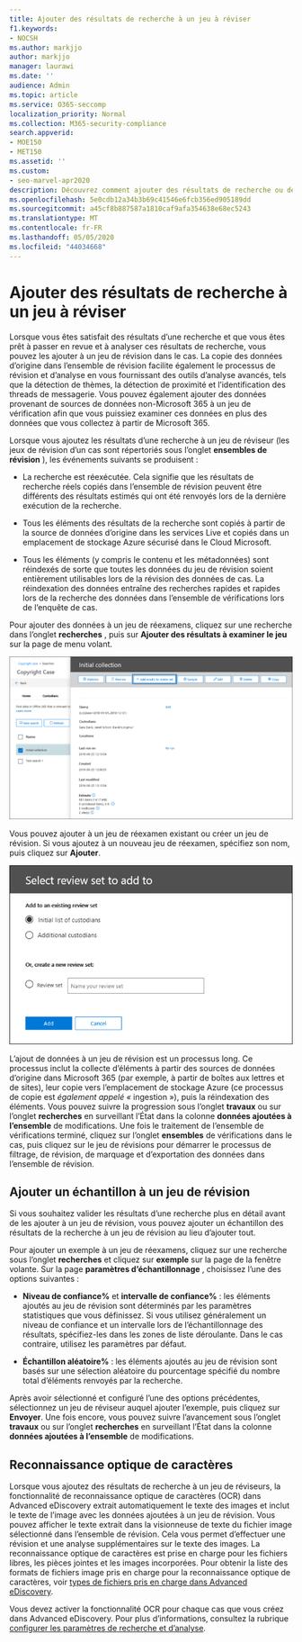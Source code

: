 ```yaml
---
title: Ajouter des résultats de recherche à un jeu à réviser
f1.keywords:
- NOCSH
ms.author: markjjo
author: markjjo
manager: laurawi
ms.date: ''
audience: Admin
ms.topic: article
ms.service: O365-seccomp
localization_priority: Normal
ms.collection: M365-security-compliance
search.appverid:
- MOE150
- MET150
ms.assetid: ''
ms.custom:
- seo-marvel-apr2020
description: Découvrez comment ajouter des résultats de recherche ou des exemples de ces résultats de recherche à un ensemble de vérification de cas eDiscovery avancé.
ms.openlocfilehash: 5e0cdb12a34b3b69c41546e6fcb356ed905189dd
ms.sourcegitcommit: a45cf8b887587a1810caf9afa354638e68ec5243
ms.translationtype: MT
ms.contentlocale: fr-FR
ms.lasthandoff: 05/05/2020
ms.locfileid: "44034668"
---
```

# <a name="add-search-results-to-a-review-set"></a>Ajouter des résultats de recherche à un jeu à réviser

Lorsque vous êtes satisfait des résultats d’une recherche et que vous êtes prêt à passer en revue et à analyser ces résultats de recherche, vous pouvez les ajouter à un jeu de révision dans le cas. La copie des données d’origine dans l’ensemble de révision facilite également le processus de révision et d’analyse en vous fournissant des outils d’analyse avancés, tels que la détection de thèmes, la détection de proximité et l’identification des threads de messagerie. Vous pouvez également ajouter des données provenant de sources de données non-Microsoft 365 à un jeu de vérification afin que vous puissiez examiner ces données en plus des données que vous collectez à partir de Microsoft 365. 

Lorsque vous ajoutez les résultats d’une recherche à un jeu de réviseur (les jeux de révision d’un cas sont répertoriés sous l’onglet **ensembles de révision** ), les événements suivants se produisent :

- La recherche est réexécutée. Cela signifie que les résultats de recherche réels copiés dans l’ensemble de révision peuvent être différents des résultats estimés qui ont été renvoyés lors de la dernière exécution de la recherche.

- Tous les éléments des résultats de la recherche sont copiés à partir de la source de données d’origine dans les services Live et copiés dans un emplacement de stockage Azure sécurisé dans le Cloud Microsoft.

- Tous les éléments (y compris le contenu et les métadonnées) sont réindexés de sorte que toutes les données du jeu de révision soient entièrement utilisables lors de la révision des données de cas. La réindexation des données entraîne des recherches rapides et rapides lors de la recherche des données dans l’ensemble de vérifications lors de l’enquête de cas.

Pour ajouter des données à un jeu de réexamens, cliquez sur une recherche dans l’onglet **recherches** , puis sur **Ajouter des résultats à examiner le jeu** sur la page de menu volant.

![Ajout de données à un ensemble de révision](../media/c1b4fc00-7a15-4587-b9b0-ce594bb02e4d.png)

Vous pouvez ajouter à un jeu de réexamen existant ou créer un jeu de révision.  Si vous ajoutez à un nouveau jeu de réexamen, spécifiez son nom, puis cliquez sur **Ajouter**.

![Sélectionner un jeu de révision](../media/e8c6ab51-da8d-4c39-9b21-26bfdf453fb9.png)

L’ajout de données à un jeu de révision est un processus long. Ce processus inclut la collecte d’éléments à partir des sources de données d’origine dans Microsoft 365 (par exemple, à partir de boîtes aux lettres et de sites), leur copie vers l’emplacement de stockage Azure (ce processus de copie est *également appelé «* ingestion »), puis la réindexation des éléments. Vous pouvez suivre la progression sous l’onglet **travaux** ou sur l’onglet **recherches** en surveillant l’État dans la colonne **données ajoutées à l’ensemble** de modifications. Une fois le traitement de l’ensemble de vérifications terminé, cliquez sur l’onglet **ensembles** de vérifications dans le cas, puis cliquez sur le jeu de révisions pour démarrer le processus de filtrage, de révision, de marquage et d’exportation des données dans l’ensemble de révision.

## <a name="add-a-sample-to-a-review-set"></a>Ajouter un échantillon à un jeu de révision

Si vous souhaitez valider les résultats d’une recherche plus en détail avant de les ajouter à un jeu de révision, vous pouvez ajouter un échantillon des résultats de la recherche à un jeu de révision au lieu d’ajouter tout.

Pour ajouter un exemple à un jeu de réexamens, cliquez sur une recherche sous l’onglet **recherches** et cliquez sur **exemple** sur la page de la fenêtre volante. Sur la page **paramètres d’échantillonnage** , choisissez l’une des options suivantes :

- **Niveau de confiance%** et **intervalle de confiance%** : les éléments ajoutés au jeu de révision sont déterminés par les paramètres statistiques que vous définissez. Si vous utilisez généralement un niveau de confiance et un intervalle lors de l’échantillonnage des résultats, spécifiez-les dans les zones de liste déroulante. Dans le cas contraire, utilisez les paramètres par défaut.

- **Échantillon aléatoire%** : les éléments ajoutés au jeu de révision sont basés sur une sélection aléatoire du pourcentage spécifié du nombre total d’éléments renvoyés par la recherche.

Après avoir sélectionné et configuré l’une des options précédentes, sélectionnez un jeu de réviseur auquel ajouter l’exemple, puis cliquez sur **Envoyer**. Une fois encore, vous pouvez suivre l’avancement sous l’onglet **travaux** ou sur l’onglet **recherches** en surveillant l’État dans la colonne **données ajoutées à l’ensemble** de modifications.

## <a name="optical-character-recognition"></a>Reconnaissance optique de caractères

Lorsque vous ajoutez des résultats de recherche à un jeu de réviseurs, la fonctionnalité de reconnaissance optique de caractères (OCR) dans Advanced eDiscovery extrait automatiquement le texte des images et inclut le texte de l’image avec les données ajoutées à un jeu de révision. Vous pouvez afficher le texte extrait dans la visionneuse de texte du fichier image sélectionné dans l’ensemble de révision. Cela vous permet d’effectuer une révision et une analyse supplémentaires sur le texte des images. La reconnaissance optique de caractères est prise en charge pour les fichiers libres, les pièces jointes et les images incorporées. Pour obtenir la liste des formats de fichiers image pris en charge pour la reconnaissance optique de caractères, voir [types de fichiers pris en charge dans Advanced eDiscovery](supported-filetypes-ediscovery20.md#image).

Vous devez activer la fonctionnalité OCR pour chaque cas que vous créez dans Advanced eDiscovery. Pour plus d’informations, consultez la rubrique [configurer les paramètres de recherche et d’analyse](configure-search-and-analytics-settings-in-advanced-ediscovery.md#optical-character-recognition-ocr).
